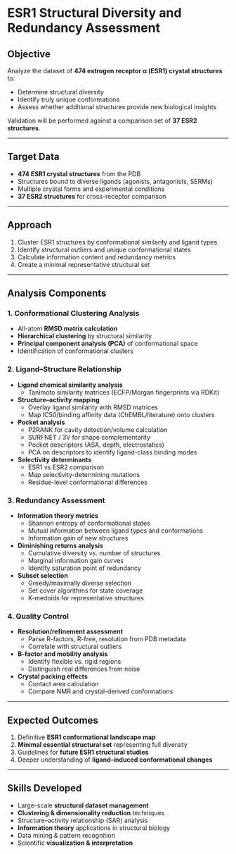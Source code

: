 # ESR1 Structural Diversity and Redundancy Assessment

## Objective
Analyze the dataset of **474 estrogen receptor α (ESR1) crystal structures** to:
- Determine structural diversity  
- Identify truly unique conformations  
- Assess whether additional structures provide new biological insights  

Validation will be performed against a comparison set of **37 ESR2 structures**.  

---

## Target Data
- **474 ESR1 crystal structures** from the PDB  
- Structures bound to diverse ligands (agonists, antagonists, SERMs)  
- Multiple crystal forms and experimental conditions  
- **37 ESR2 structures** for cross-receptor comparison  

---

## Approach
1. Cluster ESR1 structures by conformational similarity and ligand types  
2. Identify structural outliers and unique conformational states  
3. Calculate information content and redundancy metrics  
4. Create a minimal representative structural set  

---

## Analysis Components

### 1. Conformational Clustering Analysis
- All-atom **RMSD matrix calculation**  
- **Hierarchical clustering** by structural similarity  
- **Principal component analysis (PCA)** of conformational space  
- Identification of conformational clusters  

### 2. Ligand–Structure Relationship
- **Ligand chemical similarity analysis**  
  - Tanimoto similarity matrices (ECFP/Morgan fingerprints via RDKit)  
- **Structure–activity mapping**  
  - Overlay ligand similarity with RMSD matrices  
  - Map IC50/binding affinity data (ChEMBL/literature) onto clusters  
- **Pocket analysis**  
  - P2RANK for cavity detection/volume calculation  
  - SURFNET / 3V for shape complementarity  
  - Pocket descriptors (ASA, depth, electrostatics)  
  - PCA on descriptors to identify ligand-class binding modes  
- **Selectivity determinants**  
  - ESR1 vs ESR2 comparison  
  - Map selectivity-determining mutations  
  - Residue-level conformational differences  

### 3. Redundancy Assessment
- **Information theory metrics**  
  - Shannon entropy of conformational states  
  - Mutual information between ligand types and conformations  
  - Information gain of new structures  
- **Diminishing returns analysis**  
  - Cumulative diversity vs. number of structures  
  - Marginal information gain curves  
  - Identify saturation point of redundancy  
- **Subset selection**  
  - Greedy/maximally diverse selection  
  - Set cover algorithms for state coverage  
  - K-medoids for representative structures  

### 4. Quality Control
- **Resolution/refinement assessment**  
  - Parse R-factors, R-free, resolution from PDB metadata  
  - Correlate with structural outliers  
- **B-factor and mobility analysis**  
  - Identify flexible vs. rigid regions  
  - Distinguish real differences from noise  
- **Crystal packing effects**  
  - Contact area calculation  
  - Compare NMR and crystal-derived conformations  

---

## Expected Outcomes
1. Definitive **ESR1 conformational landscape map**  
2. **Minimal essential structural set** representing full diversity  
3. Guidelines for **future ESR1 structural studies**  
4. Deeper understanding of **ligand-induced conformational changes**  

---

## Skills Developed
- Large-scale **structural dataset management**  
- **Clustering & dimensionality reduction** techniques  
- Structure–activity relationship (SAR) analysis  
- **Information theory** applications in structural biology  
- Data mining & pattern recognition  
- Scientific **visualization & interpretation**  

